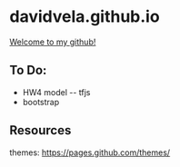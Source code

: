 # davidvela.github.io

[Welcome to my github!](davidvela.github.io)
<br/>




## To Do: 
- HW4 model -- tfjs
- bootstrap 


## Resources 
themes: https://pages.github.com/themes/
